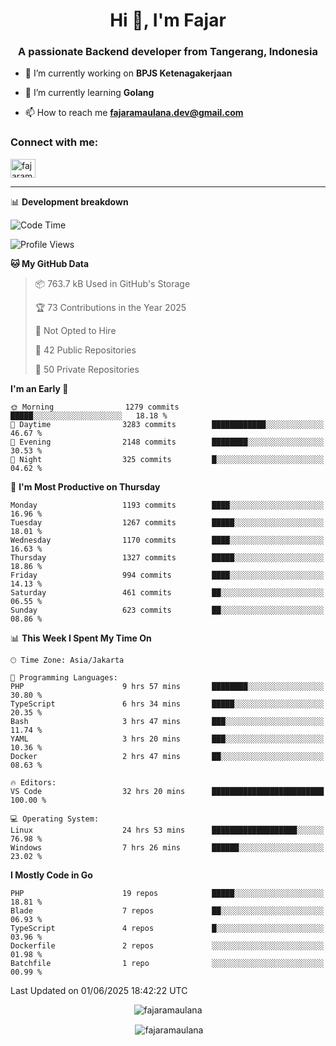 <h1 align="center">Hi 👋, I'm Fajar</h1>
<h3 align="center">A passionate Backend developer from Tangerang, Indonesia</h3>

<!-- <p align="left"> <img src="https://komarev.com/ghpvc/?username=fajaramaulana&label=Profile%20views&color=0e75b6&style=flat" alt="fajaramaulana" /> </p> -->

- 🔭 I’m currently working on **BPJS Ketenagakerjaan**

- 🌱 I’m currently learning **Golang**

- 📫 How to reach me **fajaramaulana.dev@gmail.com**

<h3 align="left">Connect with me:</h3>
<p align="left">
<a href="https://linkedin.com/in/fajar-agus-maulana-73533a180/" target="blank"><img align="center" src="https://raw.githubusercontent.com/rahuldkjain/github-profile-readme-generator/master/src/images/icons/Social/linked-in-alt.svg" alt="fajaramaulana" height="30" width="40" /></a>
</p>

-------

📊 **Development breakdown**
<!--START_SECTION:waka-->
![Code Time](http://img.shields.io/badge/Code%20Time-3%2C019%20hrs%2050%20mins-blue)

![Profile Views](http://img.shields.io/badge/Profile%20Views-2-blue)

**🐱 My GitHub Data** 

> 📦 763.7 kB Used in GitHub's Storage 
 > 
> 🏆 73 Contributions in the Year 2025
 > 
> 🚫 Not Opted to Hire
 > 
> 📜 42 Public Repositories 
 > 
> 🔑 50 Private Repositories 
 > 
**I'm an Early 🐤** 

```text
🌞 Morning                1279 commits        █████░░░░░░░░░░░░░░░░░░░░   18.18 % 
🌆 Daytime                3283 commits        ████████████░░░░░░░░░░░░░   46.67 % 
🌃 Evening                2148 commits        ████████░░░░░░░░░░░░░░░░░   30.53 % 
🌙 Night                  325 commits         █░░░░░░░░░░░░░░░░░░░░░░░░   04.62 % 
```
📅 **I'm Most Productive on Thursday** 

```text
Monday                   1193 commits        ████░░░░░░░░░░░░░░░░░░░░░   16.96 % 
Tuesday                  1267 commits        █████░░░░░░░░░░░░░░░░░░░░   18.01 % 
Wednesday                1170 commits        ████░░░░░░░░░░░░░░░░░░░░░   16.63 % 
Thursday                 1327 commits        █████░░░░░░░░░░░░░░░░░░░░   18.86 % 
Friday                   994 commits         ████░░░░░░░░░░░░░░░░░░░░░   14.13 % 
Saturday                 461 commits         ██░░░░░░░░░░░░░░░░░░░░░░░   06.55 % 
Sunday                   623 commits         ██░░░░░░░░░░░░░░░░░░░░░░░   08.86 % 
```


📊 **This Week I Spent My Time On** 

```text
🕑︎ Time Zone: Asia/Jakarta

💬 Programming Languages: 
PHP                      9 hrs 57 mins       ████████░░░░░░░░░░░░░░░░░   30.80 % 
TypeScript               6 hrs 34 mins       █████░░░░░░░░░░░░░░░░░░░░   20.35 % 
Bash                     3 hrs 47 mins       ███░░░░░░░░░░░░░░░░░░░░░░   11.74 % 
YAML                     3 hrs 20 mins       ███░░░░░░░░░░░░░░░░░░░░░░   10.36 % 
Docker                   2 hrs 47 mins       ██░░░░░░░░░░░░░░░░░░░░░░░   08.63 % 

🔥 Editors: 
VS Code                  32 hrs 20 mins      █████████████████████████   100.00 % 

💻 Operating System: 
Linux                    24 hrs 53 mins      ███████████████████░░░░░░   76.98 % 
Windows                  7 hrs 26 mins       ██████░░░░░░░░░░░░░░░░░░░   23.02 % 
```

**I Mostly Code in Go** 

```text
PHP                      19 repos            █████░░░░░░░░░░░░░░░░░░░░   18.81 % 
Blade                    7 repos             ██░░░░░░░░░░░░░░░░░░░░░░░   06.93 % 
TypeScript               4 repos             █░░░░░░░░░░░░░░░░░░░░░░░░   03.96 % 
Dockerfile               2 repos             ░░░░░░░░░░░░░░░░░░░░░░░░░   01.98 % 
Batchfile                1 repo              ░░░░░░░░░░░░░░░░░░░░░░░░░   00.99 % 
```




 Last Updated on 01/06/2025 18:42:22 UTC
<!--END_SECTION:waka-->
<p align="center"><img align="center" src="https://github-readme-stats.vercel.app/api/top-langs?username=fajaramaulana&show_icons=true&locale=en&layout=compact" alt="fajaramaulana" /></p>

<p align="center">&nbsp;<img align="center" src="https://github-readme-stats.vercel.app/api?username=fajaramaulana&show_icons=true&locale=en" alt="fajaramaulana" /></p>

